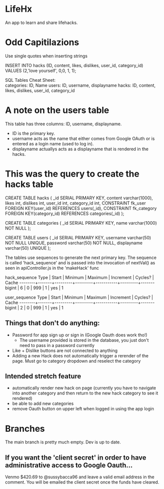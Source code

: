# LifeHx
An app to learn and share lifehacks.

# Odd Capitilazions
Use single quotes when inserting strings


INSERT INTO hacks (ID, content, likes, dislikes, user_id, category_id) VALUES (2,'love yourself', 0,0, 1, 1);

SQL Tables Cheat Sheet:											
categories: ID,	Name
users:	ID, username, displayname
hacks:	ID, content, likes, dislikes, user_id, category_id


# A note on the users table
This table has three columns: ID, username, displayname.
- ID is the primary key.
- username acts as the name that either comes from Google OAuth or is entered as a login name (used to log in).
- displayname actuallys acts as a displayname that is rendered in the hacks.




# This was the query to create the hacks table
CREATE TABLE hacks (
        _id SERIAL PRIMARY KEY,
        content varchar(1000),
        likes int,
        dislikes int,
        user_id int,
        category_id int,
        CONSTRAINT fk_user FOREIGN KEY(user_id) REFERENCES users(_id),
        CONSTRAINT fk_category FOREIGN KEY(category_id) REFERENCES categories(_id)
);

CREATE TABLE categories (
        _id SERIAL PRIMARY KEY,
        name varchar(1000) NOT NULL
);

CREATE TABLE users (
        _id SERIAL PRIMARY KEY,
        username varchar(50) NOT NULL UNIQUE,
        password varchar(50) NOT NULL,
        displayname varchar(50) UNIQUE
);

The tables use sequences to generate the next primary key.
The sequence is called 'hack_sequence' and is passed into the invocation of nextVal() as seen in apiController.js in the 'makeHack' func

hack_sequence
  Type  | Start | Minimum | Maximum | Increment | Cycles? | Cache 
--------+-------+---------+---------+-----------+---------+-------
 bigint |     6 |       0 |     999 |         1 | yes     |     1


user_sequence
  Type  | Start | Minimum | Maximum | Increment | Cycles? | Cache 
--------+-------+---------+---------+-----------+---------+-------
 bigint |     2 |       0 |     999 |         1 | yes     |     1


## Things that don't do anything:
- Password for app sign up or sign in  (Google Oauth does work tho!)
  - The username provided is stored in the database, you just don't need to pass in a password currently
- Like + Dislike buttons are not connected to anything
- Adding a new Hack does not automatically trigger a rerender of the page. Must go to category dropdown and reselect the category

## Intended stretch feature
- automatically render new hack on page (currently you have to navigate into another category and then return to the new hack category to see it rendered)
- be able to add new categories
- remove Oauth button on upper left when logged in using the app login

# Branches
The main branch is pretty much empty. Dev is up to date.

## If you want the 'client secret' in order to have administrative access to Google Oauth...
Venmo $420.69 to @sussybacca96 and leave a valid email address in the comment. You will be emailed the client secret once the funds have cleared.